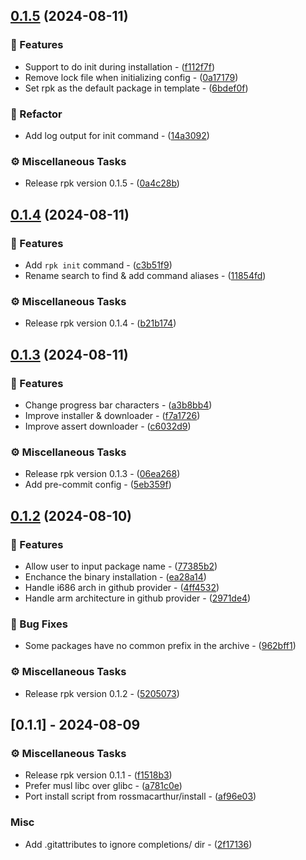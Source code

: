 
## [0.1.5](https://github.com/wfxr/rpk/compare/v0.1.4..v0.1.5) (2024-08-11)

### 🚀 Features

- Support to do init during installation - ([f112f7f](https://github.com/wfxr/rpk/commit/f112f7f8d573ce30b9c2e5411c29e187e8881318))
- Remove lock file when initializing config - ([0a17179](https://github.com/wfxr/rpk/commit/0a17179a956ded5138c7c713813e8d9f707f9df4))
- Set rpk as the default package in template - ([6bdef0f](https://github.com/wfxr/rpk/commit/6bdef0fe5d483b6eae4af0a33534462ec9c32886))

### 🚜 Refactor

- Add log output for init command - ([14a3092](https://github.com/wfxr/rpk/commit/14a3092ce2a2f9aa4cc1d6b4c6a3753833af9166))

### ⚙️ Miscellaneous Tasks

- Release rpk version 0.1.5 - ([0a4c28b](https://github.com/wfxr/rpk/commit/0a4c28beb4cfcba0e7b302f628ee806109f7c35e))

## [0.1.4](https://github.com/wfxr/rpk/compare/v0.1.3..v0.1.4) (2024-08-11)

### 🚀 Features

- Add `rpk init` command - ([c3b51f9](https://github.com/wfxr/rpk/commit/c3b51f988c5e3a9c4a88542185601f6837c2452e))
- Rename search to find & add command aliases - ([11854fd](https://github.com/wfxr/rpk/commit/11854fdf687b03d65a6bab5e055386343b9e7c91))

### ⚙️ Miscellaneous Tasks

- Release rpk version 0.1.4 - ([b21b174](https://github.com/wfxr/rpk/commit/b21b174e6012eeb5267a1d0b44f17e12673474eb))

## [0.1.3](https://github.com/wfxr/rpk/compare/v0.1.2..v0.1.3) (2024-08-11)

### 🚀 Features

- Change progress bar characters - ([a3b8bb4](https://github.com/wfxr/rpk/commit/a3b8bb4f51bb84bca85283689f834d5652b11a5e))
- Improve installer & downloader - ([f7a1726](https://github.com/wfxr/rpk/commit/f7a17263424b39d1356db7b0c785f938e4ec4cb0))
- Improve assert downloader - ([c6032d9](https://github.com/wfxr/rpk/commit/c6032d9d4da4d065cd2fd7ae9153fa19e4fd972a))

### ⚙️ Miscellaneous Tasks

- Release rpk version 0.1.3 - ([06ea268](https://github.com/wfxr/rpk/commit/06ea268350c20c1f6e8010c2a10c56e081e60c3c))
- Add pre-commit config - ([5eb359f](https://github.com/wfxr/rpk/commit/5eb359f65cd92bc312f2ffb4867b79a5c28bbb10))

## [0.1.2](https://github.com/wfxr/rpk/compare/v0.1.1..v0.1.2) (2024-08-10)

### 🚀 Features

- Allow user to input package name - ([77385b2](https://github.com/wfxr/rpk/commit/77385b2023a8eb118d08ed99ba28076b841153c9))
- Enchance the binary installation - ([ea28a14](https://github.com/wfxr/rpk/commit/ea28a14c49c55f110e2be96e4b2477754d9674b3))
- Handle i686 arch in github provider - ([4ff4532](https://github.com/wfxr/rpk/commit/4ff45328e44f4bfb2213fad3dcbf85c1d149fa3e))
- Handle arm architecture in github provider - ([2971de4](https://github.com/wfxr/rpk/commit/2971de470d7cf289c3219a1ab926ecf22efacc3d))

### 🐛 Bug Fixes

- Some packages have no common prefix in the archive - ([962bff1](https://github.com/wfxr/rpk/commit/962bff16cd7176c395bb0d0264149cfc9d923efb))

### ⚙️ Miscellaneous Tasks

- Release rpk version 0.1.2 - ([5205073](https://github.com/wfxr/rpk/commit/5205073b0a0461e19d71ce56e7d5154db24fef89))

## [0.1.1] - 2024-08-09

### ⚙️ Miscellaneous Tasks

- Release rpk version 0.1.1 - ([f1518b3](https://github.com/wfxr/rpk/commit/f1518b33575f7ecd88c656d58e10e042cfca051e))
- Prefer musl libc over glibc - ([a781c0e](https://github.com/wfxr/rpk/commit/a781c0e52d9c6b3414cedcefabe6e30298066429))
- Port install script from rossmacarthur/install - ([af96e03](https://github.com/wfxr/rpk/commit/af96e03047cb2af0f9801948cfdcbdd0984fd9b4))

### Misc

- Add .gitattributes to ignore completions/ dir - ([2f17136](https://github.com/wfxr/rpk/commit/2f171361771dee3a4af02cb211bdef09d00e8757))

<!-- generated by git-cliff -->
